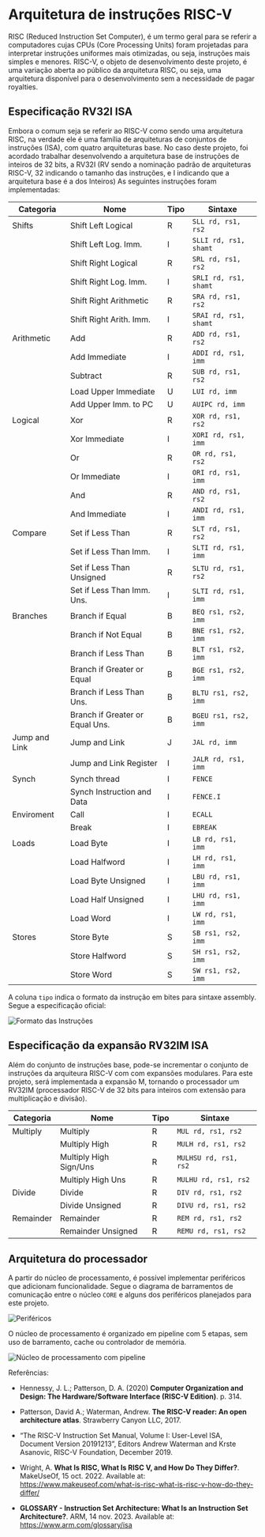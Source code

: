 # Arquitetura de instruções RISC-V

RISC (Reduced Instruction Set Computer), é um termo geral para se referir a
computadores cujas CPUs (Core Processing Units) foram projetadas para
interpretar instruções uniformes mais otimizadas, ou seja, instruções mais
simples e menores. RISC-V, o objeto de desenvolvimento deste projeto, é uma
variação aberta ao público da arquitetura RISC, ou seja, uma arquitetura
disponível para o desenvolvimento sem a necessidade de pagar royalties.

## Especificação RV32I ISA

Embora o comum seja se referir ao RISC-V como sendo uma arquitetura RISC, na
verdade ele é uma família de arquiteturas de conjuntos de instruções (ISA), com
quatro arquiteturas base. No caso deste projeto, foi acordado trabalhar
desenvolvendo a arquitetura base de instruções de inteiros de 32 bits, a RV32I
(RV sendo a nominação padrão de arquiteturas RISC-V, 32 indicando o tamanho das
instruções, e I indicando que a arquitetura base é a dos Inteiros) As seguintes
instruções foram implementadas:

| Categoria     | Nome                            | Tipo | Sintaxe               |
| ------------- | ------------------------------- | ---- | --------------------- |
| Shifts        | Shift Left Logical              | R    | `SLL rd, rs1, rs2`    |
|               | Shift Left Log. Imm.            | I    | `SLLI rd, rs1, shamt` |
|               | Shift Right Logical             | R    | `SRL rd, rs1, rs2`    |
|               | Shift Right Log. Imm.           | I    | `SRLI rd, rs1, shamt` |
|               | Shift Right Arithmetic          | R    | `SRA rd, rs1, rs2`    |
|               | Shift Right Arith. Imm.         | I    | `SRAI rd, rs1, shamt` |
| Arithmetic    | Add                             | R    | `ADD rd, rs1, rs2`    |
|               | Add Immediate                   | I    | `ADDI rd, rs1, imm`   |
|               | Subtract                        | R    | `SUB rd, rs1, rs2`    |
|               | Load Upper Immediate            | U    | `LUI rd, imm`         |
|               | Add Upper Imm. to PC            | U    | `AUIPC rd, imm`       |
| Logical       | Xor                             | R    | `XOR rd, rs1, rs2`    |
|               | Xor Immediate                   | I    | `XORI rd, rs1, imm`   |
|               | Or                              | R    | `OR rd, rs1, rs2`     |
|               | Or Immediate                    | I    | `ORI rd, rs1, imm`    |
|               | And                             | R    | `AND rd, rs1, rs2`    |
|               | And Immediate                   | I    | `ANDI rd, rs1, imm`   |
| Compare       | Set if Less Than                | R    | `SLT rd, rs1, rs2`    |
|               | Set if Less Than Imm.           | I    | `SLTI rd, rs1, imm`   |
|               | Set if Less Than Unsigned       | R    | `SLTU rd, rs1, rs2`   |
|               | Set if Less Than Imm. Uns.      | I    | `SLTI rd, rs1, imm`   |
| Branches      | Branch if Equal                 | B    | `BEQ rs1, rs2, imm`   |
|               | Branch if Not Equal             | B    | `BNE rs1, rs2, imm`   |
|               | Branch if Less Than             | B    | `BLT rs1, rs2, imm`   |
|               | Branch if Greater or Equal      | B    | `BGE rs1, rs2, imm`   |
|               | Branch if Less Than Uns.        | B    | `BLTU rs1, rs2, imm`  |
|               | Branch if Greater or Equal Uns. | B    | `BGEU rs1, rs2, imm`  |
| Jump and Link | Jump and Link                   | J    | `JAL rd, imm`         |
|               | Jump and Link Register          | I    | `JALR rd, rs1, imm`   |
| Synch         | Synch thread                    | I    | `FENCE`               |
|               | Synch Instruction and Data      | I    | `FENCE.I`             |
| Enviroment    | Call                            | I    | `ECALL`               |
|               | Break                           | I    | `EBREAK`              |
| Loads         | Load Byte                       | I    | `LB rd, rs1, imm`     |
|               | Load Halfword                   | I    | `LH rd, rs1, imm`     |
|               | Load Byte Unsigned              | I    | `LBU rd, rs1, imm`    |
|               | Load Half Unsigned              | I    | `LHU rd, rs1, imm`    |
|               | Load Word                       | I    | `LW rd, rs1, imm`     |
| Stores        | Store Byte                      | S    | `SB rs1, rs2, imm`    |
|               | Store Halfword                  | S    | `SH rs1, rs2, imm`    |
|               | Store Word                      | S    | `SW rs1, rs2, imm`    |

A coluna `tipo` indica o formato da instrução em bites para sintaxe assembly.
Segue a especificação oficial:

![Formato das Instruções](/images/image_instruction.drawio.png)

## Especificação da expansão RV32IM ISA

Além do conjunto de instruções base, pode-se incrementar o conjunto de
instruções da arquiteura RISC-V com com expansões modulares. Para este projeto,
será implementada a expansão M, tornando o processador um RV32IM (processador
RISC-V de 32 bits para inteiros com extensão para multiplicação e divisão).

| Categoria | Nome                   | Tipo | Sintaxe               |
| --------- | ---------------------- | ---- | --------------------- |
| Multiply  | Multiply               | R    | `MUL rd, rs1, rs2`    |
|           | Multiply High          | R    | `MULH rd, rs1, rs2`   |
|           | Multiply High Sign/Uns | R    | `MULHSU rd, rs1, rs2` |
|           | Multiply High Uns      | R    | `MULHU rd, rs1, rs2`  |
| Divide    | Divide                 | R    | `DIV rd, rs1, rs2`    |
|           | Divide Unsigned        | R    | `DIVU rd, rs1, rs2`   |
| Remainder | Remainder              | R    | `REM rd, rs1, rs2`    |
|           | Remainder Unsigned     | R    | `REMU rd, rs1, rs2`   |

## Arquitetura do processador

A partir do núcleo de processamento, é possível implementar periféricos que
adicionam funcionalidade. Segue o diagrama de barramentos de comunicação entre o
núcleo `CORE` e alguns dos periféricos planejados para este projeto.

![Periféricos](/images/infra.drawio.png)

O núcleo de processamento é organizado em pipeline com 5 etapas, sem uso de
barramento, cache ou controlador de memória.

![Núcleo de processamento com pipeline](/images/risc-v.drawio.png)

Referências:

- Hennessy, J. L.; Patterson, D. A. (2020) **Computer Organization and Design:
  The Hardware/Software Interface (RISC-V Edition)**. p. 314.

- Patterson, David A.; Waterman, Andrew. **The RISC-V reader: An open
  architecture atlas**. Strawberry Canyon LLC, 2017.

- “The RISC-V Instruction Set Manual, Volume I: User-Level ISA, Document Version
  20191213”, Editors Andrew Waterman and Krste Asanovic, RISC-V Foundation,
  December 2019.

- Wright, A. **What Is RISC, What Is RISC V, and How Do They Differ?**.
  MakeUseOf, 15 oct. 2022. Available at:
  https://www.makeuseof.com/what-is-risc-what-is-risc-v-how-do-they-differ/

- **GLOSSARY - Instruction Set Architecture: What Is an Instruction Set
  Architecture?**. ARM, 14 nov. 2023. Available at:
  https://www.arm.com/glossary/isa
